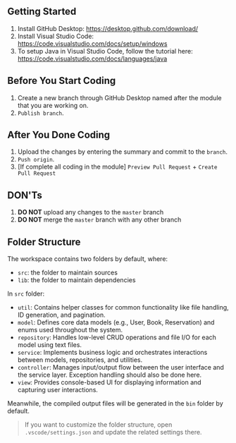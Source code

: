 ## Getting Started

1. Install GitHub Desktop: https://desktop.github.com/download/
2. Install Visual Studio Code: https://code.visualstudio.com/docs/setup/windows
3. To setup Java in Visual Studio Code, follow the tutorial here: https://code.visualstudio.com/docs/languages/java

## Before You Start Coding

1. Create a new branch through GitHub Desktop named after the module that you are working on.
2. `Publish branch`.

## After You Done Coding

1. Upload the changes by entering the summary and commit to the `branch`.
2. `Push origin`.
3. [If complete all coding in the module] `Preview Pull Request` + `Create Pull Request`

## DON'Ts

1. **DO NOT** upload any changes to the `master` branch
2. **DO NOT** merge the `master` branch with any other branch

## Folder Structure

The workspace contains two folders by default, where:

- `src`: the folder to maintain sources
- `lib`: the folder to maintain dependencies

In `src` folder:

- `util`: Contains helper classes for common functionality like file handling, ID generation, and pagination.
- `model`: Defines core data models (e.g., User, Book, Reservation) and enums used throughout the system.
- `repository`: Handles low-level CRUD operations and file I/O for each model using text files.
- `service`: Implements business logic and orchestrates interactions between models, repositories, and utilities.
- `controller`: Manages input/output flow between the user interface and the service layer. Exception handling should also be done here.
- `view`: Provides console-based UI for displaying information and capturing user interactions.

Meanwhile, the compiled output files will be generated in the `bin` folder by default.

> If you want to customize the folder structure, open `.vscode/settings.json` and update the related settings there.
